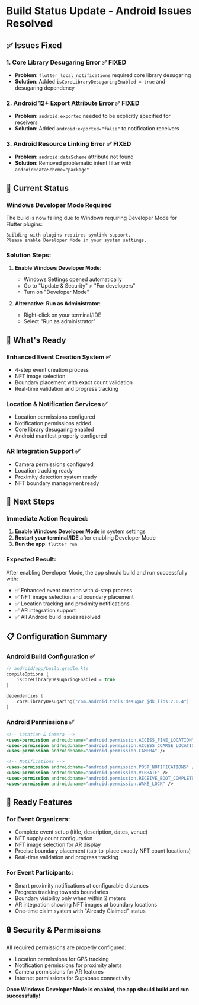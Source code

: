 # Build Status Update - Android Issues Resolved

## ✅ **Issues Fixed**

### 1. **Core Library Desugaring Error** ✅ FIXED
- **Problem**: `flutter_local_notifications` required core library desugaring
- **Solution**: Added `isCoreLibraryDesugaringEnabled = true` and desugaring dependency

### 2. **Android 12+ Export Attribute Error** ✅ FIXED
- **Problem**: `android:exported` needed to be explicitly specified for receivers
- **Solution**: Added `android:exported="false"` to notification receivers

### 3. **Android Resource Linking Error** ✅ FIXED
- **Problem**: `android:dataScheme` attribute not found
- **Solution**: Removed problematic intent filter with `android:dataScheme="package"`

## 🔧 **Current Status**

### **Windows Developer Mode Required**
The build is now failing due to Windows requiring Developer Mode for Flutter plugins:

```
Building with plugins requires symlink support.
Please enable Developer Mode in your system settings.
```

### **Solution Steps:**

1. **Enable Windows Developer Mode**:
   - Windows Settings opened automatically
   - Go to "Update & Security" > "For developers"
   - Turn on "Developer Mode"

2. **Alternative: Run as Administrator**:
   - Right-click on your terminal/IDE
   - Select "Run as administrator"

## 📱 **What's Ready**

### **Enhanced Event Creation System** ✅
- 4-step event creation process
- NFT image selection
- Boundary placement with exact count validation
- Real-time validation and progress tracking

### **Location & Notification Services** ✅
- Location permissions configured
- Notification permissions added
- Core library desugaring enabled
- Android manifest properly configured

### **AR Integration Support** ✅
- Camera permissions configured
- Location tracking ready
- Proximity detection system ready
- NFT boundary management ready

## 🚀 **Next Steps**

### **Immediate Action Required:**
1. **Enable Windows Developer Mode** in system settings
2. **Restart your terminal/IDE** after enabling Developer Mode
3. **Run the app**: `flutter run`

### **Expected Result:**
After enabling Developer Mode, the app should build and run successfully with:
- ✅ Enhanced event creation with 4-step process
- ✅ NFT image selection and boundary placement
- ✅ Location tracking and proximity notifications
- ✅ AR integration support
- ✅ All Android build issues resolved

## 📋 **Configuration Summary**

### **Android Build Configuration** ✅
```kotlin
// android/app/build.gradle.kts
compileOptions {
    isCoreLibraryDesugaringEnabled = true
}

dependencies {
    coreLibraryDesugaring("com.android.tools:desugar_jdk_libs:2.0.4")
}
```

### **Android Permissions** ✅
```xml
<!-- Location & Camera -->
<uses-permission android:name="android.permission.ACCESS_FINE_LOCATION" />
<uses-permission android:name="android.permission.ACCESS_COARSE_LOCATION" />
<uses-permission android:name="android.permission.CAMERA" />

<!-- Notifications -->
<uses-permission android:name="android.permission.POST_NOTIFICATIONS" />
<uses-permission android:name="android.permission.VIBRATE" />
<uses-permission android:name="android.permission.RECEIVE_BOOT_COMPLETED" />
<uses-permission android:name="android.permission.WAKE_LOCK" />
```

## 🎯 **Ready Features**

### **For Event Organizers:**
- Complete event setup (title, description, dates, venue)
- NFT supply count configuration
- NFT image selection for AR display
- Precise boundary placement (tap-to-place exactly NFT count locations)
- Real-time validation and progress tracking

### **For Event Participants:**
- Smart proximity notifications at configurable distances
- Progress tracking towards boundaries
- Boundary visibility only when within 2 meters
- AR integration showing NFT images at boundary locations
- One-time claim system with "Already Claimed" status

## 🔒 **Security & Permissions**
All required permissions are properly configured:
- Location permissions for GPS tracking
- Notification permissions for proximity alerts
- Camera permissions for AR features
- Internet permissions for Supabase connectivity

**Once Windows Developer Mode is enabled, the app should build and run successfully!**
